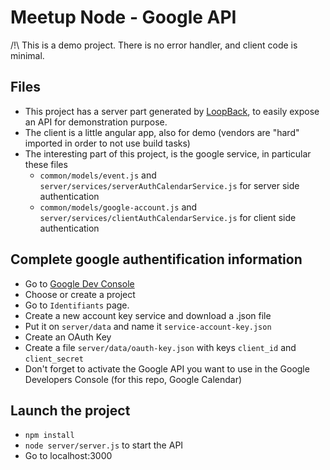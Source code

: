 # Meetup Node - Google API
/!\ This is a demo project. There is no error handler, and client code is minimal.

## Files
* This project has a server part generated by [LoopBack](http://loopback.io), to easily expose an API for demonstration purpose.
* The client is a little angular app, also for demo (vendors are "hard" imported in order to not use build tasks)
* The interesting part of this project, is the google service, in particular these files
  * `common/models/event.js` and `server/services/serverAuthCalendarService.js` for server side authentication
  * `common/models/google-account.js` and `server/services/clientAuthCalendarService.js` for client side authentication

## Complete google authentification information
* Go to [Google Dev Console](https://console.developers.google.com/flows/enableapi?apiid=admin&credential=client_key)
* Choose or create a project
* Go to `Identifiants` page.
* Create a new account key service and download a .json file
* Put it on `server/data` and name it `service-account-key.json`
* Create an OAuth Key
* Create a file `server/data/oauth-key.json` with keys `client_id` and `client_secret`
* Don't forget to activate the Google API you want to use in the Google Developers Console (for this repo, Google Calendar)

## Launch the project
* `npm install`
* `node server/server.js` to start the API
* Go to localhost:3000

